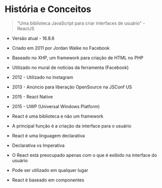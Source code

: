 # História e Conceitos

> "Uma biblioteca JavaScript para criar interfaces de usuário" - ReactJS

- Versão atual - 16.8.6

- Criado em 2011 por Jordan Walke no Facebook
- Baseado no XHP, um framework para criação de HTML no PHP
- Utilizado no mural de notícias da ferramenta (Facebook)

- 2012 - Utilizado no Instagram
- 2013 - Anúncio para liberação OpenSource na JSConf US
- 2015 - React Native
- 2015 - UWP (Universal Windows Platform)

- React é uma biblioteca e não um framework
- A principal função é a criação da interface para o usuário

- React é uma linguagem declarativa
- Declarativa vs Imperativa
- O React está preocupado apenas com o que é exibido na interface do usuário

- Pode ser utilizado em qualquer lugar

- React é baseado em componentes
